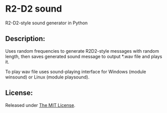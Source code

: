# R2-D2 sound
R2-D2-style sound generator in Python

Description:
------------

Uses random frequencies to generate R2D2-style messages with random length, then saves generated sound message to output *.wav file and plays it.

To play wav file uses sound-playing interface for Windows (module winsound) or Linux (module playsound).

License:
--------
Released under [The MIT License](https://github.com/delimitry/r2d2_sound/blob/master/LICENSE).
